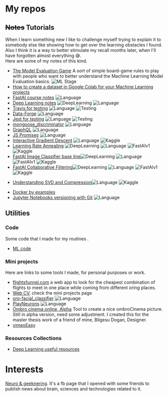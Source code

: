 # My repos

## ~~Notes~~ Tutorials
When I learn something new I like to challenge myself trying to explain it to somebody else like showing how to get over the learning obstacles I found. Also I think it is a way to better stimulate my recall months later, when I'll have forgotten almost everything 😅.  
Here are some of my notes of this kind.  

* [The Model Evaluation Game](https://gist.github.com/gianfa/4a370517e963d8cd6bd1bb3246ed68ad#file-ml-learn-model_evaluation-md) A sort of simple board-game rules to play with people who want to better understand the Machine Learning Model Evaluation basics. ![ML Stage](https://img.shields.io/badge/-MachineLearning-blue.svg)
* [How to create a dataset in Google Colab for your Machine Learning projects](https://medium.com/@gianfrancescoangelini/how-to-create-a-dataset-in-google-colab-for-your-machine-learning-projects-c1852d62936e)
* [FastAI course notes](https://github.com/gianfa/fastai_notes) ![Language](https://img.shields.io/badge/-Python-green.svg)
* [Deep Learning notes](https://github.com/gianfa/DL_notes)  ![DeepLearning](https://img.shields.io/badge/-DeepLearning-red.svg) ![Language](https://img.shields.io/badge/-Python-green.svg)
* [Travis for testing](https://github.com/gianfa/tutorials-travis_testing_python) ![Language](https://img.shields.io/badge/-Python-green.svg) ![Testing](https://img.shields.io/badge/-testing-9fefef.svg)
* [Data-Forge](https://github.com/gianfa/tutorials-dataForge) ![Language](https://img.shields.io/badge/-NodeJS-orange.svg)
* [Jest for testing](https://github.com/gianfa/tutorial-testing-jest) ![Language](https://img.shields.io/badge/-NodeJS-orange.svg) ![Testing](https://img.shields.io/badge/-testing-9fefef.svg)
* [mongoose_discriminator](https://github.com/gianfa/tutorials-mongoose_discriminator) ![Language](https://img.shields.io/badge/-NodeJS-orange.svg)
* [GraphQL](https://github.com/gianfa/tutorials-GraphQL) ![Language](https://img.shields.io/badge/-NodeJS-orange.svg)
* [JS Promises](https://gist.github.com/gianfa/3cc0eee029bd375e83c436218fffb220) ![Language](https://img.shields.io/badge/-NodeJS-orange.svg)
* [Interactive Gradient Descent](https://www.kaggle.com/gianfa/interactive-gradient-descent-from-math) ![Language](https://img.shields.io/badge/-Python-green.svg) ![Kaggle](https://img.shields.io/badge/-Kaggle-9fefef.svg)
* [Learning Rate Annealing](https://www.kaggle.com/gianfa/learning-rate-annealing) ![DeepLearning](https://img.shields.io/badge/-DeepLearning-red.svg) ![Language](https://img.shields.io/badge/-Python-green.svg) ![FastAIv1](https://img.shields.io/badge/-FastAIv1-black.svg) ![Kaggle](https://img.shields.io/badge/-Kaggle-9fefef.svg)
* [FastAI Image Classifier base line](https://www.kaggle.com/gianfa/fastaiv1-image-classifier)![DeepLearning](https://img.shields.io/badge/-DeepLearning-red.svg) ![Language](https://img.shields.io/badge/-Python-green.svg) ![FastAIv1](https://img.shields.io/badge/-FastAIv1-black.svg) ![Kaggle](https://img.shields.io/badge/-Kaggle-9fefef.svg)
* [FastAI Collaborative Filtering](https://www.kaggle.com/gianfa/fastaiv1-collaborative-filtering/)![DeepLearning](https://img.shields.io/badge/-DeepLearning-red.svg) ![Language](https://img.shields.io/badge/-Python-green.svg) ![FastAIv1](https://img.shields.io/badge/-FastAIv1-black.svg) ![Kaggle](https://img.shields.io/badge/-Kaggle-9fefef.svg)
+ [Understanding SVD and Compression](https://www.kaggle.com/gianfa/understanding-svd-and-compression)![Language](https://img.shields.io/badge/-Python-green.svg) ![Kaggle](https://img.shields.io/badge/-Kaggle-9fefef.svg)
* [Docker by examples](https://github.com/gianfa/tutorials-docker_by_examples)
* [Jupyter Notebooks versioning with Git](https://www.youtube.com/watch?v=hmPT-6ldupI) ![Language](https://img.shields.io/badge/-Git-black.svg)

## Utilities

### Code
Some code that I made for my routines . 
* [ML code](https://github.com/gianfa/ML_tools)

### Mini projects
Here are links to some tools I made, for personal purposes or work.

* [flightsfunnel.com](http://flightsfunnel.com) a web app to look for the cheapest combination of flights to meet in one place while coming from different oring places.
* [Web CV](http://cvgian.herokuapp.com), check the mini projects page
* [oro-facial_classifier](https://github.com/gianfa/oro-facial_classifier) ![Language](https://img.shields.io/badge/-Matlab-pink.svg)
* [PlayNeurons](https://github.com/gianfa/PlayNeurons) ![Language](https://img.shields.io/badge/-Matlab-pink.svg)
* [Ombro cinema online, Alpha](http://www.omgd.altervista.org/appTest/ombroCinema/index.php)
Tool to create a nice ombroCinema picture. Still in alpha version, need some adjustment. I created this for the master thesis work of a friend of mine, Bilgesu Dogan, Designer. 
* [vimeoEasy](https://github.com/gianfa/vimeoEasy)

### Resources Collections
* [Deep Learning useful resources](https://github.com/gianfa/deep_learning_resources/blob/master/README.md)

# Interests
[Neuro & geeknering](https://www.facebook.com/neuromachinebrain/). It's a fb page that I opened with some friends to publish news about brain, sciences and technologies related to it.
